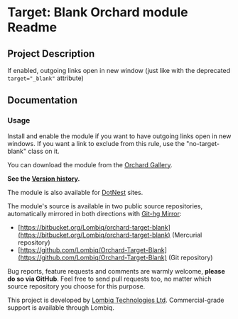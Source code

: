 # Target: Blank Orchard module Readme



## Project Description

If enabled, outgoing links open in new window (just like with the deprecated `target="_blank"` attribute)


## Documentation

### Usage

Install and enable the module if you want to have outgoing links open in new windows.
If you want a link to exclude from this rule, use the "no-target-blank" class on it.

You can download the module from the [Orchard Gallery](http://gallery.orchardproject.net/List/Modules/Orchard.Module.Piedone.TargetBlank).

**See the [Version history](Docs/VersionHistory.md).**

The module is also available for [DotNest](http://dotnest.com/) sites.

The module's source is available in two public source repositories, automatically mirrored in both directions with [Git-hg Mirror](https://githgmirror.com):

- [https://bitbucket.org/Lombiq/orchard-target-blank](https://bitbucket.org/Lombiq/orchard-target-blank) (Mercurial repository)
- [https://github.com/Lombiq/Orchard-Target-Blank](https://github.com/Lombiq/Orchard-Target-Blank) (Git repository)

Bug reports, feature requests and comments are warmly welcome, **please do so via GitHub**.
Feel free to send pull requests too, no matter which source repository you choose for this purpose.

This project is developed by [Lombiq Technologies Ltd](http://lombiq.com/). Commercial-grade support is available through Lombiq.